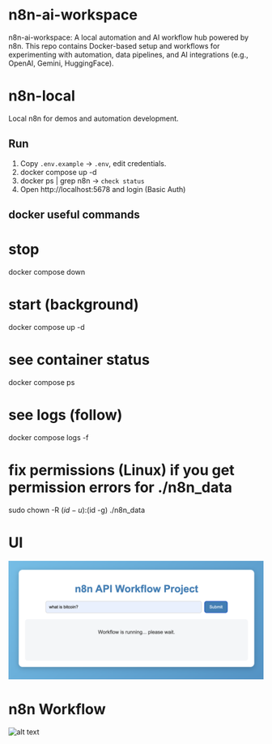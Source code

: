 # n8n-ai-workspace

n8n-ai-workspace: A local automation and AI workflow hub powered by n8n. This repo contains Docker-based setup and workflows for experimenting with automation, data pipelines, and AI integrations (e.g., OpenAI, Gemini, HuggingFace).

# n8n-local

Local n8n for demos and automation development.

## Run

1. Copy `.env.example` -> `.env`, edit credentials.
2. docker compose up -d
3. docker ps | grep n8n -> `check status`
4. Open http://localhost:5678 and login (Basic Auth)

## docker useful commands

# stop

docker compose down

# start (background)

docker compose up -d

# see container status

docker compose ps

# see logs (follow)

docker compose logs -f

# fix permissions (Linux) if you get permission errors for ./n8n_data

sudo chown -R $(id -u):$(id -g) ./n8n_data

# UI

![alt text](image.png)

# n8n Workflow

![alt text](<Screenshot 2025-09-07 at 9.35.10 PM.png>)
